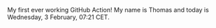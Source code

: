 My first ever working GitHub Action!
My name is Thomas and today is Wednesday, 3 February, 07:21 CET. 
